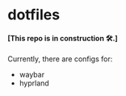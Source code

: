 # dotfiles

#### [This repo is in construction 🛠️.]

Currently, there are configs for:

* waybar 
* hyprland
